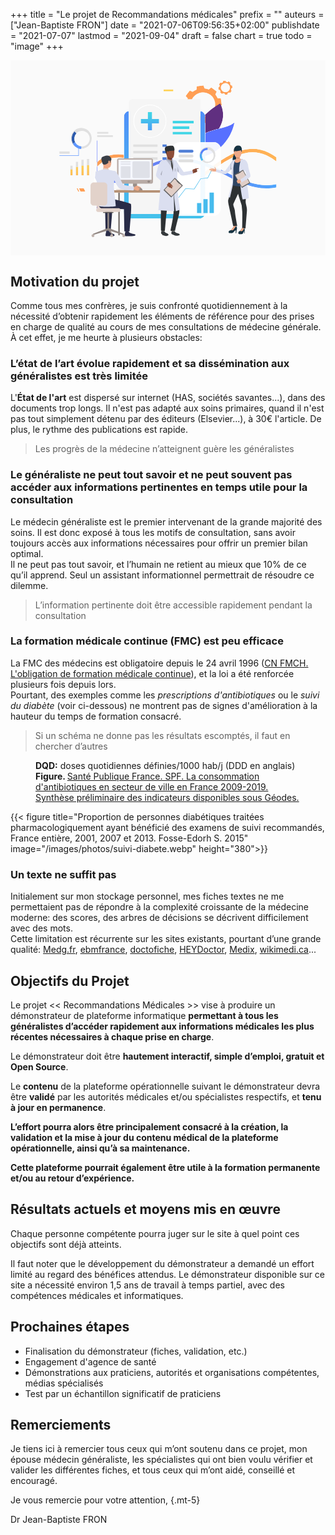 +++
title = "Le projet de Recommandations médicales"
prefix = ""
auteurs = ["Jean-Baptiste FRON"]
date = "2021-07-06T09:56:35+02:00"
publishdate = "2021-07-07"
lastmod = "2021-09-04"
draft = false
chart = true
todo = "image"
+++

<div class="w-100 mb-5"><!-- illustration -->
<svg xmlns="http://www.w3.org/2000/svg" viewBox="0 0 4306 2667" role="img" aria-labelledby="svg-hero"><title id="svg-hero">Les dépistages des cancers en France</title>
  <defs>
    <clipPath id="a" clipPathUnits="userSpaceOnUse">
      <path d="M19534 16689a1235 1235 0 10349-2446 1235 1235 0 00-349 2446zm-1358-1863c60-144 140-277 235-396l-140-293 282-212 282-211 242 216c142-58 291-97 447-115l108-305 349 49 349 50 18 324c145 60 278 140 397 235l293-140 211 282 212 282-216 242c58 141 97 291 114 447l306 108-50 349-50 349-323 18c-61 145-140 278-235 397l139 293-282 211-282 212-242-216c-141 58-291 97-446 114l-108 306-349-50-349-50-19-324c-144-60-277-139-396-234l-293 139-212-282-211-282 216-242c-58-141-97-291-115-446l-305-108 49-350 50-349z"/>
    </clipPath>
    <clipPath id="c" clipPathUnits="userSpaceOnUse">
      <path d="M21960 17651a463 463 0 10131-916 463 463 0 00-131 916zm-508-698c22-54 52-104 88-148l-53-110 106-79 106-79 90 80c53-21 109-36 167-42l41-115 131 19 130 18 7 122c54 22 104 52 149 88l109-53 80 106 79 106-81 90c22 53 36 109 43 167l114 41-18 131-19 130-121 7c-23 54-53 104-88 149l52 109-105 80-106 79-91-81c-53 22-109 36-167 43l-40 114-131-18-131-19-7-121c-54-23-104-53-148-88l-110 52-79-106-80-105 82-91c-22-53-37-109-43-167l-115-41 19-130 18-131z"/>
    </clipPath>
    <clipPath id="e" clipPathUnits="userSpaceOnUse">
      <path d="M18290 14230s1460-1731 533-2852c-926-1121-1181-22-1181-22s-554-103 406 1299c453 661 242 1575 242 1575"/>
    </clipPath>
    <clipPath id="g" clipPathUnits="userSpaceOnUse">
      <path d="M19965 12524v1677c0 70-12 136-34 199 404 408 916 806 1559 1181 0 0 769-1135-115-2594-432-110-905-236-1410-463"/>
    </clipPath>
    <clipPath id="i" clipPathUnits="userSpaceOnUse">
      <path d="M21537 11084a747 747 0 01-715 527h-857v913c505 226 978 352 1410 463 622 159 1159 286 1584 632 0 0-200-1437-1422-2535"/>
    </clipPath>
    <clipPath id="k" clipPathUnits="userSpaceOnUse">
      <path d="M8921 4788h-67v2014l67-54V4788m0 3757c-25 17-47 30-67 39v3205h67V9577c-21-22-31-36-34-39v-466c1 1 12 16 34 40v-567"/>
    </clipPath>
    <clipPath id="m" clipPathUnits="userSpaceOnUse">
      <path d="M8887 9072v466c3 3 13 17 34 39 81 88 317 309 814 522 316 135 752 255 1303 255 184 0 381-13 590-44v-321c-187 28-364 41-532 41-1286 0-2016-738-2175-918-22-24-33-39-34-40m12683 264v391c713 462 1414 831 2109 1030 374 108 753 165 1132 165 549 0 1101-120 1646-381 272-130 543-296 811-500v-418a4761 4761 0 01-1039 643 3432 3432 0 01-1405 303c-1072 0-2135-498-3254-1233"/>
    </clipPath>
    <clipPath id="o" clipPathUnits="userSpaceOnUse">
      <path d="M6367 8818h-228v-618h228z"/>
    </clipPath>
    <clipPath id="q" clipPathUnits="userSpaceOnUse">
      <path d="M6933 9069h-228v-869h228z"/>
    </clipPath>
    <clipPath id="s" clipPathUnits="userSpaceOnUse">
      <path d="M7499 9200h-228V8200h228z"/>
    </clipPath>
    <clipPath id="u" clipPathUnits="userSpaceOnUse">
      <path d="M8065 9254h-228V8200h228z"/>
    </clipPath>
    <clipPath id="w" clipPathUnits="userSpaceOnUse">
      <path d="M19366 3771h-7138a599 599 0 00-600 599v3157c171 44 335 101 494 168V4237h4732a744 744 0 01488-181h2534a599 599 0 00-510-285m-7738 4071v6359c0 295 213 540 494 590V8031c-161-76-324-140-494-189m8337 3769h-493v3180a600 600 0 00493-590v-2590"/>
    </clipPath>
    <clipPath id="y" clipPathUnits="userSpaceOnUse">
      <path d="M18787 13535h-2167v274h2167z"/>
    </clipPath>
    <clipPath id="A" clipPathUnits="userSpaceOnUse">
      <path d="M18609 12386h-1989v274h1989z"/>
    </clipPath>
    <clipPath id="C" clipPathUnits="userSpaceOnUse">
      <path d="M18341 12961h-1722v274h1722z"/>
    </clipPath>
    <clipPath id="E" clipPathUnits="userSpaceOnUse">
      <path d="M14294 15376a1619 1619 0 01-668-3090c210-96 435-144 668-144s458 48 668 144a1619 1619 0 01-668 3090zm0-3324a1712 1712 0 00-1707 1707c0 941 766 1707 1707 1707a1709 1709 0 00706-3262 1693 1693 0 00-706-152z"/>
    </clipPath>
    <clipPath id="G" clipPathUnits="userSpaceOnUse">
      <path d="M26223 6868c-1404 0-2634 576-3903 1205l-205 102c-181 90-362 180-545 269v354c231-112 459-226 687-339 169-84 338-168 507-250 1125-547 2238-1015 3475-1015 333 0 675 34 1029 109v-339c-357-73-689-96-1045-96m-15479 553c-941 0-1462 280-1698 468 2 165 11 291 11 291s11 23 17 59c242-212 765-497 1827-497h30c249 2 478 38 697 100 170 49 333 113 494 189 331 157 651 365 993 587 837 543 1786 1158 3319 1315l160 14v-319l-128-12c-1457-149-2371-742-3178-1265-386-251-761-485-1166-656-159-67-323-124-494-168a3238 3238 0 00-884-106"/>
    </clipPath>
    <clipPath id="I" clipPathUnits="userSpaceOnUse">
      <path d="M19965 8183v400c165 125 330 248 493 368 115-48 230-97 343-147-274-198-553-406-836-621"/>
    </clipPath>
    <clipPath id="K" clipPathUnits="userSpaceOnUse">
      <path d="M19965 10173v1438h858c335 0 620-222 714-527a4513 4513 0 00-1572-911"/>
    </clipPath>
    <clipPath id="M" clipPathUnits="userSpaceOnUse">
      <path d="M21102 9018c-114 52-228 103-344 152 273 196 543 383 812 557v-391c-155-102-311-208-468-318"/>
    </clipPath>
    <clipPath id="O" clipPathUnits="userSpaceOnUse">
      <path d="M19876 4056h-2534c-187 0-357 68-488 181h2618v5071c166-51 331-106 493-165V4370c0-115-33-223-89-314m89 5426c-162 57-326 111-493 160v1969h493V9482"/>
    </clipPath>
    <clipPath id="Q" clipPathUnits="userSpaceOnUse">
      <path d="M21570 8444a23397 23397 0 01-1112 507 9903 9903 0 01-986 357 7615 7615 0 01-2246 347c-206 1-416-8-631-27v319c217 18 430 27 638 27 810 0 1547-129 2239-332 167-49 331-103 493-160a12520 12520 0 001137-464c157-72 313-146 468-220v-354"/>
    </clipPath>
    <clipPath id="S" clipPathUnits="userSpaceOnUse">
      <path d="M7169 6549h503l-154 319h-503z"/>
    </clipPath>
    <clipPath id="U" clipPathUnits="userSpaceOnUse">
      <path d="M6934 6549h120l-154 319h-120z"/>
    </clipPath>
    <clipPath id="W" clipPathUnits="userSpaceOnUse">
      <path d="M15700 16809h995v180h-995z"/>
    </clipPath>
    <clipPath id="Y" clipPathUnits="userSpaceOnUse">
      <path d="M15700 17039h995v34h-995z"/>
    </clipPath>
    <clipPath id="aa" clipPathUnits="userSpaceOnUse">
      <path d="M14517 12823h-445v1871h445z"/>
    </clipPath>
    <clipPath id="ac" clipPathUnits="userSpaceOnUse">
      <path d="M13359 13536v445h1871v-445z"/>
    </clipPath>
    <clipPath id="ae" clipPathUnits="userSpaceOnUse">
      <path d="M8921 6748l-67 53v1783c20-9 42-22 67-39v-137c-24 34-33 56-34 57v-414c1-5 12-22 34-46V6748"/>
    </clipPath>
    <clipPath id="ag" clipPathUnits="userSpaceOnUse">
      <path d="M9046 7889c-59 46-100 86-125 116-22 24-33 41-34 46v414c1-1 10-23 34-57 28-41 76-102 153-169-6-36-17-59-17-59s-9-126-11-291"/>
    </clipPath>
    <linearGradient id="b" spreadMethod="pad" gradientTransform="matrix(3912.47 0 0 -3912.47 17753 15466)" gradientUnits="userSpaceOnUse" y2="0" x2="1" y1="0" x1="0">
      <stop offset="0" stop-color="#ff9f55"/>
      <stop offset="1" stop-color="#ffd255"/>
    </linearGradient>
    <linearGradient id="d" spreadMethod="pad" gradientTransform="matrix(1465.25 0 0 -1465.25 21293 17193)" gradientUnits="userSpaceOnUse" y2="0" x2="1" y1="0" x1="0">
      <stop offset="0" stop-color="#ff9f55"/>
      <stop offset="1" stop-color="#ffd255"/>
    </linearGradient>
    <linearGradient id="f" spreadMethod="pad" gradientTransform="scale(3173.804 -3173.804) rotate(73 6 2)" gradientUnits="userSpaceOnUse" y2="0" x2="1" y1="0" x1="0">
      <stop offset="0" stop-color="#40d5e6"/>
      <stop offset="1" stop-color="#57f"/>
    </linearGradient>
    <linearGradient id="h" spreadMethod="pad" gradientTransform="scale(3761.51 -3761.51) rotate(-59 0 -6)" gradientUnits="userSpaceOnUse" y2="0" x2="1" y1="0" x1="0">
      <stop offset="0" stop-color="#602f80"/>
      <stop offset="1" stop-color="#5770ff"/>
    </linearGradient>
    <linearGradient id="j" spreadMethod="pad" gradientTransform="scale(933.696 -933.696) rotate(-38 24 53)" gradientUnits="userSpaceOnUse" y2="0" x2="1" y1="0" x1="0">
      <stop offset="0" stop-color="#602f80"/>
      <stop offset="1" stop-color="#5770ff"/>
    </linearGradient>
    <linearGradient id="l" spreadMethod="pad" gradientTransform="rotate(90 1899 6988) scale(3668.94)" gradientUnits="userSpaceOnUse" y2="0" x2="1" y1="0" x1="0">
      <stop offset="0" stop-color="#602f80"/>
      <stop offset="1" stop-color="#5770ff"/>
    </linearGradient>
    <linearGradient id="n" spreadMethod="pad" gradientTransform="matrix(18380.7 0 0 -18380.7 8887 8935)" gradientUnits="userSpaceOnUse" y2="0" x2="1" y1="0" x1="0">
      <stop offset="0" stop-color="#ff9f55"/>
      <stop offset="1" stop-color="#ffd255"/>
    </linearGradient>
    <linearGradient id="p" spreadMethod="pad" gradientTransform="scale(-2297 2297) rotate(90 -3 0)" gradientUnits="userSpaceOnUse" y2="0" x2="1" y1="0" x1="0">
      <stop offset="0" stop-color="#ff9f55"/>
      <stop offset="1" stop-color="#ffd255"/>
    </linearGradient>
    <linearGradient id="r" spreadMethod="pad" gradientTransform="scale(-2297 2297) rotate(90 -3 0)" gradientUnits="userSpaceOnUse" y2="0" x2="1" y1="0" x1="0">
      <stop offset="0" stop-color="#ff9f55"/>
      <stop offset="1" stop-color="#ffd255"/>
    </linearGradient>
    <linearGradient id="t" spreadMethod="pad" gradientTransform="scale(-2296.99 2296.99) rotate(90 -3 0)" gradientUnits="userSpaceOnUse" y2="0" x2="1" y1="0" x1="0">
      <stop offset="0" stop-color="#ff9f55"/>
      <stop offset="1" stop-color="#ffd255"/>
    </linearGradient>
    <linearGradient id="v" spreadMethod="pad" gradientTransform="scale(-2296.98 2296.98) rotate(90 -3 0)" gradientUnits="userSpaceOnUse" y2="0" x2="1" y1="0" x1="0">
      <stop offset="0" stop-color="#ff9f55"/>
      <stop offset="1" stop-color="#ffd255"/>
    </linearGradient>
    <linearGradient id="x" spreadMethod="pad" gradientTransform="scale(16539.763 -16539.763) rotate(-89 0 0)" gradientUnits="userSpaceOnUse" y2="0" x2="1" y1="0" x1="0">
      <stop offset="0" stop-color="#40d5e6"/>
      <stop offset="1" stop-color="#57f"/>
    </linearGradient>
    <linearGradient id="z" spreadMethod="pad" gradientTransform="matrix(2167.25 0 0 -2167.25 16620 13672)" gradientUnits="userSpaceOnUse" y2="0" x2="1" y1="0" x1="0">
      <stop offset="0" stop-color="#40d5e6"/>
      <stop offset="1" stop-color="#57f"/>
    </linearGradient>
    <linearGradient id="B" spreadMethod="pad" gradientTransform="matrix(1989.41 0 0 -1989.41 16620 12523)" gradientUnits="userSpaceOnUse" y2="0" x2="1" y1="0" x1="0">
      <stop offset="0" stop-color="#40d5e6"/>
      <stop offset="1" stop-color="#57f"/>
    </linearGradient>
    <linearGradient id="D" spreadMethod="pad" gradientTransform="matrix(1721.29 0 0 -1721.29 16620 13098)" gradientUnits="userSpaceOnUse" y2="0" x2="1" y1="0" x1="0">
      <stop offset="0" stop-color="#40d5e6"/>
      <stop offset="1" stop-color="#57f"/>
    </linearGradient>
    <linearGradient id="F" spreadMethod="pad" gradientTransform="scale(-2379.95 2379.95) rotate(90 -5 -1)" gradientUnits="userSpaceOnUse" y2="0" x2="1" y1="0" x1="0">
      <stop offset="0" stop-color="#7db3e0"/>
      <stop offset="1" stop-color="#fff"/>
    </linearGradient>
    <linearGradient id="J" spreadMethod="pad" gradientTransform="matrix(18380.7 0 0 -18380.7 8887 8935)" gradientUnits="userSpaceOnUse" y2="0" x2="1" y1="0" x1="0">
      <stop offset="0" stop-color="#fff8f2"/>
      <stop offset="1" stop-color="#fffcf2"/>
    </linearGradient>
    <linearGradient id="L" spreadMethod="pad" gradientTransform="scale(933.696 -933.696) rotate(-38 24 53)" gradientUnits="userSpaceOnUse" y2="0" x2="1" y1="0" x1="0">
      <stop offset="0" stop-color="#f3eff6"/>
      <stop offset="1" stop-color="#f2f4ff"/>
    </linearGradient>
    <linearGradient id="N" spreadMethod="pad" gradientTransform="matrix(18380.7 0 0 -18380.7 8887 8935)" gradientUnits="userSpaceOnUse" y2="0" x2="1" y1="0" x1="0">
      <stop offset="0" stop-color="#fff8f2"/>
      <stop offset="1" stop-color="#fffcf2"/>
    </linearGradient>
    <linearGradient id="P" spreadMethod="pad" gradientTransform="scale(16539.763 -16539.763) rotate(-89 0 0)" gradientUnits="userSpaceOnUse" y2="0" x2="1" y1="0" x1="0">
      <stop offset="0" stop-color="#f1fcfe"/>
      <stop offset="1" stop-color="#f2f5ff"/>
    </linearGradient>
    <linearGradient id="T" spreadMethod="pad" gradientTransform="scale(-3509.4072 3509.4072) rotate(89 -2 0)" gradientUnits="userSpaceOnUse" y2="0" x2="1" y1="0" x1="0">
      <stop offset="0" stop-color="#ff9f55"/>
      <stop offset="1" stop-color="#ffd255"/>
    </linearGradient>
    <linearGradient id="V" spreadMethod="pad" gradientTransform="scale(-3509.3972 3509.3972) rotate(89 -2 0)" gradientUnits="userSpaceOnUse" y2="0" x2="1" y1="0" x1="0">
      <stop offset="0" stop-color="#ff9f55"/>
      <stop offset="1" stop-color="#ffd255"/>
    </linearGradient>
    <linearGradient id="X" spreadMethod="pad" gradientTransform="scale(-3043.75 3043.75) rotate(-75 1 7)" gradientUnits="userSpaceOnUse" y2="0" x2="1" y1="0" x1="0">
      <stop offset="0" stop-color="#ff9f55"/>
      <stop offset="1" stop-color="#ffd255"/>
    </linearGradient>
    <linearGradient id="Z" spreadMethod="pad" gradientTransform="scale(-3043.88 3043.88) rotate(-75 1 7)" gradientUnits="userSpaceOnUse" y2="0" x2="1" y1="0" x1="0">
      <stop offset="0" stop-color="#ff9f55"/>
      <stop offset="1" stop-color="#ffd255"/>
    </linearGradient>
    <linearGradient id="ab" spreadMethod="pad" gradientTransform="scale(2903.105 -2903.105) rotate(86 5 0)" gradientUnits="userSpaceOnUse" y2="0" x2="1" y1="0" x1="0">
      <stop offset="0" stop-color="#40d5e6"/>
      <stop offset="1" stop-color="#57f"/>
    </linearGradient>
    <linearGradient id="ad" spreadMethod="pad" gradientTransform="scale(2903.095 -2903.095) rotate(86 5 0)" gradientUnits="userSpaceOnUse" y2="0" x2="1" y1="0" x1="0">
      <stop offset="0" stop-color="#40d5e6"/>
      <stop offset="1" stop-color="#57f"/>
    </linearGradient>
    <linearGradient id="af" spreadMethod="pad" gradientTransform="rotate(90 1899 6988) scale(3668.94)" gradientUnits="userSpaceOnUse" y2="0" x2="1" y1="0" x1="0">
      <stop offset="0" stop-color="#f3eff6"/>
      <stop offset="1" stop-color="#f2f4ff"/>
    </linearGradient>
    <radialGradient id="H" spreadMethod="pad" gradientTransform="matrix(6590.68 0 0 -6590.68 18078 8421)" gradientUnits="userSpaceOnUse" r="1" cy="0" cx="0" fy="0" fx="0">
      <stop offset="0" stop-color="#90c2e8"/>
      <stop offset=".2" stop-color="#90c2e8"/>
      <stop offset=".6" stop-color="#47afff"/>
      <stop offset="1" stop-color="#6783f5"/>
    </radialGradient>
    <radialGradient id="R" spreadMethod="pad" gradientTransform="matrix(6590.68 0 0 -6590.68 18078 8421)" gradientUnits="userSpaceOnUse" r="1" cy="0" cx="0" fy="0" fx="0">
      <stop offset="0" stop-color="#f7fbfe"/>
      <stop offset=".2" stop-color="#f7fbfe"/>
      <stop offset=".6" stop-color="#f1f9ff"/>
      <stop offset="1" stop-color="#f4f6ff"/>
    </radialGradient>
    <radialGradient id="ah" spreadMethod="pad" gradientTransform="matrix(6590.68 0 0 -6590.68 18078 8421)" gradientUnits="userSpaceOnUse" r="1" cy="0" cx="0" fy="0" fx="0">
      <stop offset="0" stop-color="#f7fbfe"/>
      <stop offset=".2" stop-color="#f7fbfe"/>
      <stop offset=".6" stop-color="#f1f9ff"/>
      <stop offset="1" stop-color="#f4f6ff"/>
    </radialGradient>
  </defs>
  <path d="M4306 0v2667H0V0h4306" fill="#fafafa"/>
  <g clip-path="url(#a)" transform="matrix(.13333 0 0 -.13333 0 2667)">
    <path d="M14697 12556a930 930 0 10262-1840 930 930 0 00-262 1840zm-1022-1401c45-109 105-209 177-299l-105-220 212-159 212-159 182 162c106-44 219-73 336-86l81-230 263 37 263 38 13 244c109 45 209 105 299 176l220-105 159 212 159 213-162 182c44 106 73 219 86 336l230 81-37 263-38 262-244 14c-45 109-105 209-176 298l105 221-212 159-213 159-182-163c-106 44-219 74-336 87l-81 230-263-38-262-37-14-244c-109-45-209-105-298-177l-221 105-159-212-159-212 163-182c-44-106-74-219-87-336l-230-81 38-263 37-263 244-13" fill="url(#b)" transform="scale(1.32915)"/>
  </g>
  <g clip-path="url(#c)" transform="matrix(.13333 0 0 -.13333 0 2667)">
    <path d="M15729 12642a331 331 0 1093-656 331 331 0 00-93 656zm-365-500c16-39 38-74 63-106l-37-79 75-56 76-57 65 58c38-16 78-26 120-31l29-82 93 13 94 14 5 87c39 16 74 37 106 63l79-38 57 76 56 75-58 65c16 38 26 78 31 120l82 29-13 94-14 93-87 5c-16 39-37 75-62 107l37 78-76 57-75 57-65-58c-38 15-78 26-120 31l-29 81-94-13-93-13-5-87c-39-16-75-37-107-63l-78 37-57-75-57-76 58-65c-15-38-26-78-30-120l-82-29 13-93 13-94 87-5" fill="url(#d)" transform="scale(1.39621)"/>
  </g>
  <path d="M2074 2028h-9v-933h9v933" fill="#f3f3f3"/>
  <path d="M2165 1004h-96v-24h96v24M2146 1049h-77v-24h77v24M2174 2116h-100v-32h100v32" fill="#fff"/>
  <g clip-path="url(#e)" transform="matrix(.13333 0 0 -.13333 0 2667)">
    <path d="M15582 12124s1244-1475 455-2430c-789-956-1006-19-1006-19s-472-88 346 1107c385 563 205 1342 205 1342" fill="url(#f)" transform="scale(1.17374)"/>
  </g>
  <g clip-path="url(#g)" transform="matrix(.13333 0 0 -.13333 0 2667)">
    <path d="M14927 9364v1254c0 52-9 102-25 148 302 305 684 603 1166 884 0 0 574-849-86-1940-323-83-677-177-1055-346" fill="url(#h)" transform="scale(1.33748)"/>
  </g>
  <g clip-path="url(#i)" transform="matrix(.13333 0 0 -.13333 0 2667)">
    <path d="M15290 7869a531 531 0 01-507 374h-609v648c359 161 695 251 1001 329 442 113 823 203 1125 449 0 0-143-1021-1010-1800" fill="url(#j)" transform="scale(1.40855)"/>
  </g>
  <g clip-path="url(#k)" transform="matrix(.13333 0 0 -.13333 0 2667)">
    <path d="M8921 4788h-67v2014l67-54V4788m0 3757c-25 17-47 30-67 39v3205h67V9577c-21-22-31-36-34-39v-466c1 1 12 16 34 40v-567" fill="url(#l)"/>
  </g>
  <path d="M1822 2028h-9v-933h9v933M2455 2028h-9v-933h9v933" fill="#f3f3f3"/>
  <path d="M1337 1004h-152v-24h152v24M1400 1049h-215v-24h215v24" fill="#e0e0e0"/>
  <path d="M1989 1004h-178v-24h178v24M1925 1049h-114v-24h114v24M2565 1004h-110v-24h110v24M2583 1049h-128v-24h128v24M1918 2116h-100v-32h100v32M2555 2116h-100v-32h100v32" fill="#fff"/>
  <g clip-path="url(#m)" transform="matrix(.13333 0 0 -.13333 0 2667)">
    <path d="M5313 5423v279c1 2 7 10 20 23 48 52 189 184 486 312 189 81 450 153 779 153 110 0 228-8 353-27v-192c-112 17-218 25-318 25-769 0-1205-441-1300-549l-20-24m7581 158v233c426 277 845 497 1260 616 224 64 451 99 678 99 328 0 657-72 983-228 163-78 325-177 485-299v-250a2845 2845 0 01-621 385 2052 2052 0 01-840 181c-640 0-1276-298-1945-737" fill="url(#n)" transform="scale(1.67288)"/>
  </g>
  <path d="M849 1442h-30v131h30v-131M924 1389h-30v184h30v-184M1000 1361h-31v212h31v-212M1075 1349h-30v224h30v-224" fill="#e0e0e0"/>
  <g clip-path="url(#o)" transform="matrix(.13333 0 0 -.13333 0 2667)">
    <path d="M6367 8818h-228v-618h228v618" fill="url(#p)"/>
  </g>
  <g clip-path="url(#q)" transform="matrix(.13333 0 0 -.13333 0 2667)">
    <path d="M6933 9069h-228v-869h228v868" fill="url(#r)"/>
  </g>
  <g clip-path="url(#s)" transform="matrix(.13333 0 0 -.13333 0 2667)">
    <path d="M7499 9200h-228V8200h228v999" fill="url(#t)"/>
  </g>
  <g clip-path="url(#u)" transform="matrix(.13333 0 0 -.13333 0 2667)">
    <path d="M8065 9254h-228V8200h228v1054" fill="url(#v)"/>
  </g>
  <g clip-path="url(#w)" transform="matrix(.13333 0 0 -.13333 0 2667)">
    <path d="M15811 3079H9983a489 489 0 00-489 489v2577c139 36 273 83 402 137V3459h3864a607 607 0 01398-148h2069a489 489 0 00-416-232M9494 6403v5191c0 241 173 441 402 482V6557c-130-62-264-115-402-154m6806 3076h-403v2597a490 490 0 00403-482V9479" fill="url(#x)" transform="scale(1.22484)"/>
  </g>
  <path d="M2596 531h-926c-30 0-54 24-54 54v1517h980V531" fill="#f5f5f5"/>
  <g clip-path="url(#y)" transform="matrix(.13333 0 0 -.13333 0 2667)">
    <path d="M16300 11744h-1880v238h1880v-238" fill="url(#z)" transform="scale(1.15256)"/>
  </g>
  <g clip-path="url(#A)" transform="matrix(.13333 0 0 -.13333 0 2667)">
    <path d="M16300 10850h-1743v240h1743v-240" fill="url(#B)" transform="scale(1.14165)"/>
  </g>
  <g clip-path="url(#C)" transform="matrix(.13333 0 0 -.13333 0 2667)">
    <path d="M16300 11519h-1530v243h1530v-243" fill="url(#D)" transform="scale(1.1252)"/>
  </g>
  <g clip-path="url(#E)" transform="matrix(.13333 0 0 -.13333 0 2667)">
    <path d="M14294 15376a1619 1619 0 01-668-3090c210-96 435-144 668-144s458 48 668 144a1619 1619 0 01-668 3090zm0-3324a1712 1712 0 00-1707 1707c0 941 766 1707 1707 1707a1709 1709 0 00706-3262 1693 1693 0 00-706-152" fill="url(#F)"/>
  </g>
  <path d="M2010 1184h-332v-33h332v33M2010 1272h-332v-33h332v33M2010 1359h-332v-32h332v32" fill="#e0e0e0"/>
  <path d="M2134 1184h-56v-33h56v33M2134 1272h-56v-33h56v33M2134 1359h-56v-32h56v32" fill="#4e7ed6"/>
  <g clip-path="url(#G)" transform="matrix(.13333 0 0 -.13333 0 2667)">
    <path d="M15676 4105c-840 0-1575 345-2333 721l-123 60-326 162v211l410-202 304-150c672-327 1338-607 2077-607 199 0 404 21 615 66v-203c-214-44-412-58-625-58m-9253 331c-562 0-873 168-1015 280 2 99 7 174 7 174s6 14 10 35c145-127 457-297 1093-297h17c149 1 286 23 417 60 101 29 199 67 295 113 198 94 389 218 594 350 500 325 1067 693 1984 786l96 9v-190l-77-8c-871-89-1417-443-1900-756a4516 4516 0 00-697-392 1936 1936 0 00-824-164" fill="url(#H)" transform="scale(1.67288)"/>
  </g>
  <path d="M2776 2126h-126c8-12 12-27 12-42v-508l111-83c35 15 69 31 103 48v485c0 55-45 100-100 100m-114-604v-74l66 25-66 49" fill="#fff"/>
  <g clip-path="url(#I)" transform="matrix(.13333 0 0 -.13333 0 2667)">
    <path d="M15645 6412v314c129 97 258 194 386 288 91-37 180-76 269-115-215-155-433-318-655-487" fill="url(#J)" transform="scale(1.27614)"/>
  </g>
  <path d="M2876 1494l-62-30c21-14 41-29 62-42v72m-108-50c-35-15-70-29-106-42v-92c87-30 156-73 210-121 2 9 4 19 4 29v152c-36 23-72 48-108 74" fill="#fff"/>
  <g clip-path="url(#K)" transform="matrix(.13333 0 0 -.13333 0 2667)">
    <path d="M15111 7699v1089h649c254 0 469-168 540-399a3417 3417 0 00-1189-690" fill="url(#L)" transform="scale(1.32126)"/>
  </g>
  <g clip-path="url(#M)" transform="matrix(.13333 0 0 -.13333 0 2667)">
    <path d="M15946 6815l-259 115c206 148 410 289 613 421v-296c-117-77-235-157-354-240" fill="url(#N)" transform="scale(1.32329)"/>
  </g>
  <g clip-path="url(#O)" transform="matrix(.13333 0 0 -.13333 0 2667)">
    <path d="M16227 3311h-2069c-152 0-291 56-398 148h2137v4141c136-42 271-87 403-135V3568c0-94-27-182-73-257m73 4431c-132 46-266 90-403 130v1607h403V7742" fill="url(#P)" transform="scale(1.22484)"/>
  </g>
  <path d="M2596 2102h-349a99 99 0 01-34-76v-643a989 989 0 01383 43v676m0-721a1046 1046 0 00-383-41v-122c0-55 44-99 99-99h284v262" fill="#fff"/>
  <g clip-path="url(#Q)" transform="matrix(.13333 0 0 -.13333 0 2667)">
    <path d="M16300 6381a17675 17675 0 01-840 383 9124 9124 0 01-745 270 5755 5755 0 01-2175 242v241a5930 5930 0 002174-231c127-37 251-77 373-120a9477 9477 0 00859-351c119-55 237-110 354-167v-267" fill="url(#R)" transform="scale(1.32329)"/>
  </g>
  <path d="M2724 1382a81 81 0 11-55-154 81 81 0 0155 154zm74-114a109 109 0 10-204 74 109 109 0 00204-74" fill="#e0e0e0"/>
  <path d="M2618 1281l-25-8a108 108 0 01100-77l1 28a81 81 0 00-76 57" fill="#537ffd"/>
  <path d="M2622 1337l-25 11-3-6c-8-24-8-48-1-69l25 8a81 81 0 004 56" fill="#4ba6f3"/>
  <path d="M2613 1375c-6-8-12-17-16-27l25-11c3 8 7 15 12 21l-21 17M2695 1899h-58v191h58v-191M2608 1952h-58v138h58v-138M2780 1810h-59v280h59v-280M2301 1879l-5-4 96-124 117 6 89-141 96-10 57-114 6 3-59 117-96 10-89 142-118-7-94 122" fill="#46bbed"/>
  <path d="M2482 1262h-167a19 19 0 010-38h167a19 19 0 010 38" fill="#4e7ed6"/>
  <path d="M2482 1328h-167a19 19 0 010-38h167a19 19 0 010 38M2482 1394h-167a19 19 0 010-38h167a19 19 0 010 38" fill="#e0e0e0"/>
  <g clip-path="url(#S)" transform="matrix(.13333 0 0 -.13333 0 2667)">
    <path d="M7169 6549h503l-154 319h-503l154-319" fill="url(#T)"/>
  </g>
  <g clip-path="url(#U)" transform="matrix(.13333 0 0 -.13333 0 2667)">
    <path d="M6934 6549h120l-154 319h-120l154-319" fill="url(#V)"/>
  </g>
  <g clip-path="url(#W)" transform="matrix(.13333 0 0 -.13333 0 2667)">
    <path d="M15064 16127h954v173h-954v-173" fill="url(#X)" transform="scale(1.04225)"/>
  </g>
  <g clip-path="url(#Y)" transform="matrix(.13333 0 0 -.13333 0 2667)">
    <path d="M14989 16268h950v32h-950v-32" fill="url(#Z)" transform="scale(1.04741)"/>
  </g>
  <g clip-path="url(#aa)" transform="matrix(.13333 0 0 -.13333 0 2667)">
    <path d="M14517 12823h-445v1871h445v-1871" fill="url(#ab)"/>
  </g>
  <g clip-path="url(#ac)" transform="matrix(.13333 0 0 -.13333 0 2667)">
    <path d="M13359 13536v445h1871v-445h-1871" fill="url(#ad)"/>
  </g>
  <path d="M1073 1118a106 106 0 11-192-91 106 106 0 01192 91zm-35-174a142 142 0 10-121 256 142 142 0 00121-256" fill="#e0e0e0"/>
  <path d="M883 1121l-31 17a141 141 0 0122-163l26 24a106 106 0 00-17 122" fill="#2d5bad"/>
  <path d="M938 1171l-13 33-8-4c-29-14-51-36-65-62l31-17a106 106 0 0055 50" fill="#5d96ff"/>
  <path d="M966 1213c-14-1-27-4-41-9l13-33c10 4 20 6 31 7l-3 35" fill="#5d96ff"/>
  <path d="M934 1307H669v-6h259v-112h6v118" fill="#5d96ff"/>
  <path d="M808 1278H669v-31h139v31" fill="#e0e0e0"/>
  <path d="M1661 1764h-216v12h216v-12" fill="#e2d2ca"/>
  <path d="M1474 2393h19v-583h-19v583" fill="#706865"/>
  <path d="M1777 1760h-150v18h150v-18" fill="#ccbdb7"/>
  <path d="M1730 1776h-56v-172h56v172" fill="#998e89"/>
  <path d="M2199 1810h-832v-33h832v33" fill="#b59074"/>
  <path d="M1264 1821s-40-27-75-54v-168c4 4 9 10 17 16 0 39 2 94 17 104 16 9 78 42 77 48-2 6-36 54-36 54m-83-61c-22-17-39-34-40-43-4-24 6-187 22-194l10-3 8 2v238m29-192c-10-9-17-17-21-22v-19l9 6c14 11 14 26 12 35" fill="#fff"/>
  <g clip-path="url(#ae)" transform="matrix(.13333 0 0 -.13333 0 2667)">
    <path d="M8921 6748l-67 53v1783c20-9 42-22 67-39v-137c-24 34-33 56-34 57v-414c1-5 12-22 34-46V6748" fill="url(#af)"/>
  </g>
  <g clip-path="url(#ag)" transform="matrix(.13333 0 0 -.13333 0 2667)">
    <path d="M9046 7889c-59 46-100 86-125 116-22 24-33 41-34 46v414c1-1 10-23 34-57 28-41 76-102 153-169-6-36-17-59-17-59s-9-126-11-291" fill="url(#ah)"/>
  </g>
  <path d="M1355 2313l-4 30c-1 4-42-2-42-2l-3-31s44 0 49 3" fill="#424773"/>
  <path d="M1351 2340s13 15 26 22c12 7 32 10 39 17 6 5 20 27-32 26-52 0-78 3-83-5-6-9 8-62 8-62s12 4 42 2" fill="#292c47"/>
  <path d="M1617 2314l-4 29c-1 4-42-2-42-2l-3-31s44 0 49 4" fill="#424773"/>
  <path d="M1613 2340s13 16 26 22c12 7 58 13 66 20 5 5 14 25-59 23-52-1-77 3-83-5s8-62 8-62 12 5 42 2M1223 1867l182 31c34 5 216 50 239 64 18 11-10 275-16 376h-72l-5-302c-86 2-148-20-210-11-63 10-115 23-155-30 0 0-2-116 37-128" fill="#292c47"/>
  <path d="M1369 2338l-69-4-7-298c-37 1-50-2-80-5l-56-131c49 9 207 49 229 62 18 11-10 276-17 376" fill="#292c47"/>
  <path d="M1291 1310s55-15 76 27c20 42 11 123-16 130-28 8-67-1-79-27-11-27-20-64-18-88 3-24 23-36 37-42" fill="#eea886"/>
  <path d="M1336 1459s0 32 3 39c4 7-76 5-76 5s13-39 6-72c-7-32 67 28 67 28" fill="#eea886"/>
  <path d="M1264 1419s5 9 25 7c21-1 48-26 57-28 8-2 9-7 9-7l5 8 9 1s-7-24 7-33c13-9-6-79-73-62 0 0-52 9-52 37-1 29 4 62 13 77" fill="#3a3f47"/>
  <path d="M1343 1497s0-13-6-14c-6-2-62-9-70-6l-3 17s14 8 79 3" fill="#e2d2ca"/>
  <path d="M1360 1385c-2-11-14-23-21-6-7 16 5 41 13 39 7-1 10-18 8-33" fill="#eea886"/>
  <path d="M1580 1652s1 0 0 0" fill="#323657"/>
  <path d="M1275 1318s-66-4-11 100l11-100" fill="#3a3f47"/>
  <path d="M1127 2374l5 14 209-65-10-28-204 79" fill="#918783"/>
  <path d="M1348 2313h-23v-227h23v227" fill="#918783"/>
  <path d="M1407 2087h-141v-13h141v13" fill="#5e5854"/>
  <path d="M1548 2374l-5 14-209-65 9-30 205 81" fill="#918783"/>
  <path d="M1400 2386v16l-66-79 9-30 57 93" fill="#918783"/>
  <path d="M1567 2393a20 20 0 11-39 0 20 20 0 0139 0M1402 2393a20 20 0 11-39 0 20 20 0 0139 0M1147 2393a20 20 0 11-39 0 20 20 0 0139 0" fill="#bfb2ac"/>
  <path d="M1480 2074h-286c-12 0-23-11-23-23v-5c0-13 11-23 23-23h286c13 0 23 10 23 23v5c0 12-10 23-23 23" fill="#e2d2ca"/>
  <path d="M2093 2393h-19v-583h19v583" fill="#706865"/>
  <path d="M1925 1687h-446c-12 0-22-10-22-23v-301c0-12 10-22 22-22h446c12 0 23 10 23 22v301c0 13-11 23-23 23" fill="#b8aba5"/>
  <path d="M1928 1633h-452v-274h452v274" fill="#f5f7ff"/>
  <path d="M1908 1659c0 7-8 14-18 14s-18-7-18-14c0-8 8-15 18-15s18 7 18 15" fill="#918681"/>
  <path d="M1804 1777v-6s-9-38-70-38c-62 0-60 44-60 44h130" fill="#998e89"/>
  <path d="M1673 1738s13-1 18-4 34-22 41-19 53 17 51 24c-2 6-6 6-9 5-3-2-36-9-39-7 0 0 32 11 32 20s-6 11-10 14c-3 3-6 12-15 12-8 1-49-13-57-14l-26-1c-1-1 14-30 14-30" fill="#eea886"/>
  <path d="M1431 1515c-43-7-88-18-88-18l-79-3s-72 16-101 29c-3 1-3 64-10 81l24 50s13 99 16 143c2 20-3 196-3 196s7 3 61 9 188-2 189-9c1-6-26-237-27-249-2-18 5-103 5-103 10 14 36 75 63 105 16 17 95 27 110 28 32 1 91 7 93 4 1-2 5-52 1-53-3-1-112-8-140-22-11-6-41-73-41-73s-50-104-73-115" fill="#dbdff0"/>
  <path d="M1279 1987h-141c-24 0-44-19-44-43v-230c0-24 20-44 44-44h141c24 0 44 20 44 44v230c0 24-20 43-44 43" fill="#e2d2ca"/>
  <path d="M1282 2061c-33 0-61-11-81-34-46-50-38-139-37-143a13 13 0 0125 3c0 1-7 81 31 123 15 17 36 26 62 26a13 13 0 010 25" fill="#e2d2ca"/>
  <path d="M1637 1396h-126c-2 0-3-2-3-4v-8c0-1 1-3 3-3h126c2 0 3 2 3 3v8c0 2-1 4-3 4M1637 1427h-126c-2 0-3-2-3-4v-8c0-1 1-3 3-3h126c2 0 3 2 3 3v8c0 2-1 4-3 4M1629 1611h-110c-6 0-11-5-11-11v-141c0-6 5-11 11-11h110c7 0 11 5 11 11v141c0 6-4 11-11 11M1886 1611h-201c-10 0-18-8-18-17v-195c0-10 8-18 18-18h201c9 0 17 8 17 18v195c0 9-8 17-17 17" fill="#dfe1e8"/>
  <path d="M2483 1518l10-22c2-3 10-7 20-10 10-2 23-7 25-6 1 1 3 1 5 5l1 9s4 4 3 10c0 0 4 4 2 10 0 0 4 4 1 8 0 0-8 4-10 7-2 2-19 10-37 16 0 0-18-1-20-27" fill="#8e4f3a"/>
  <path d="M2503 1545s-21 4-28-1c-8-4 1-26 1-26l13-8 14 35" fill="#8e4f3a"/>
  <path d="M2511 1509l-1 13c-2 3 19 8 19 8s-5-20-18-21" fill="#5e3527"/>
  <path d="M2535 1481s-24 11-22 15c1 4 4 5 4 5l-7 9s-2 9 8 8c0 0-2 8 7 6 0 0 1 6 6 6 4 0 19-8 19-8s3-3-1-8c0 0 3-6-2-11 0 0 2-7-3-12 0 0 0-8-7-11l-2 1" fill="#7a4432"/>
  <path d="M2494 1496s18 0 28 5c2 1 4 2 4 5 0 2-4 5-12 5s-18 4-18 4-8-2-2-19" fill="#8e4f3a"/>
  <path d="M2544 1491s-27 10-29 12-5-8-3-10l25-13c2-1 10 5 7 11" fill="#8e4f3a"/>
  <path d="M2532 1481s41-9 42-3c1 5-3 5-37 15s-5-12-5-12" fill="#8e4f3a"/>
  <path d="M2244 2338s14 20 32 25c19 4 37 11 38 22 0 12-55 19-76 7-32-17-35-12-39-21-3-9 5-32 4-35 0-4 41 2 41 2" fill="#353a3d"/>
  <path d="M2242 2328l2 10s-42 5-41-2l3-13 36 5" fill="#81807e"/>
  <path d="M2104 2337s9 19 26 26c17 6 31 14 30 26 0 11-42 23-73 1-19-14-25-14-28-23s5-31 5-34 40 4 40 4" fill="#353a3d"/>
  <path d="M2104 2327v10c-1 0-41 3-40-4l4-13 36 7" fill="#81807e"/>
  <path d="M2252 1745s38 165 46 215c8 43 13 88 10 119-4 38-59 237-56 248 2 11-65 4-65 4s49-224 41-265c-6-30-60-233-68-223-8 11-18 192-24 222s-25 267-25 267-42 6-53-3c0 0-5-203-1-259 1-22-25-258 9-353 18-50 186 28 186 28" fill="#2d3133"/>
  <path d="M2497 1553s-130 29-156 22c-12-3-27-19-42-38l-15-20c-18-27-32-52-32-52s-55-64-11-92c0 0 16-6 30 10a1295 1295 0 0095 143c3 2 26-5 45-6 30-3 76-14 76-14l10 47" fill="#dbdff0"/>
  <path d="M2200 1359s56 11 63 17c7 7 19 68 20 85s-7 88-14 114c-7 27-6 157-1 194 0 0-112 32-223 18 0 0 19-138 14-174l-19-154s10-74 20-83c9-8 77-17 77-17h63" fill="#bcc0cf"/>
  <path d="M2177 1186s67-25 63 65c-4 89-20 98-64 86-44-13-48-69-54-96-5-27 33-51 55-55" fill="#8e4f3a"/>
  <path d="M2209 1371s-14 9-66-14c0 0 1-36-9-69-10-34 70 44 70 44v9l2 14c3 11 3 6 3 16" fill="#8e4f3a"/>
  <path d="M2132 1285s-1-24 9-26 12-10 12-10l5 1s-1-4 9-10c9-5 66 0 73-8 7-9-3-57-19-62-15-4-51-4-84 5 0 0-25 7-27 36-1 19 14 61 22 74" fill="#2d3133"/>
  <path d="M2206 1355c-52-9-60-39-60-39 21 26 58 25 58 25l2 14" fill="#633029"/>
  <path d="M2204 1383s9 14 15 50c6 35 5 97 5 97l-13 2s-20-126-17-148l10-1" fill="#434343"/>
  <path d="M2153 1249c-3-8-20-7-18 5 1 13 15 32 21 28 5-3 1-22-3-33" fill="#8e4f3a"/>
  <path d="M2263 1376s32 42 20 152c-21 198 35 517 35 517l-58 18s-55-407-41-555c7-67 26-90-4-146 0 0 29 2 48 14" fill="#dbdff0"/>
  <path d="M2122 1361s91 92 98 161c7 70 18 541 18 541l-216-13s20-248 25-279c5-32 15-210-7-293-12-44 2-101 29-107l53-10" fill="#dbdff0"/>
  <path d="M2091 1373s35 10 16 74c-15 50-17 61-17 61l-81-20s24-111 62-117c0 0 13-1 20 2" fill="#dbdff0"/>
  <path d="M2356 1713l-159 163-105-101 154-168 110 106" fill="#616161"/>
  <path d="M2341 1716l-141 145-93-90 137-149 97 94" fill="#e0cec7"/>
  <path d="M2308 1692l10-11-38-36-11 9 39 38" fill="#616161"/>
  <path d="M2143 1347s27 17 54 20l-14 23-46-31 6-12M2206 1355s-3 9-9 12l14 19-1-25-4-6" fill="#a7aab8"/>
  <path d="M2197 1367l11 15s-7 9-21 2l10-17" fill="#434343"/>
  <path d="M2299 1537l-15-20s2-49 0-62c0 0 16 52 15 82M2076 1504s-11 69-10 73c1 5-48-13 10-73" fill="#a7aab8"/>
  <path d="M2266 1519h-25v-39h25v39" fill="#c6cad9"/>
  <path d="M2153 1666s2 5 6 7c7 2 18-2 22 8 4 9-23 32-29 33-7 1-17-10-23-31s24-17 24-17" fill="#8e4f3a"/>
  <path d="M2179 1678l23 23c10 11 19 27 18 30-4 6-13-8-24-19l-8-8 8 12c9 14 17 29 15 32-1 2-5 6-7-1l1 3c-7 5-23-13-30-20 5 6 8 10 2 11-6 0-29-26-38-35-9-10 40-28 40-28" fill="#8e4f3a"/>
  <path d="M2095 1377c8 3 10 16 7 54-3 37-16 55-21 64-5 8-32 62-27 69s51 53 54 56c2 4 54 51 54 51l-26 36s-112-87-120-95c-9-9-35-27-25-58 9-30 27-103 30-108 3-6 26-87 74-69" fill="#dbdff0"/>
  <path d="M3056 2265s-4 9-11 19c-6 7-22 35-30 37-7 2-30 6-32 19s-3 22 20 23c22 1 37 2 47-13 11-16 28-28 28-28v42h9s4-43 6-46c3-3 9-36-12-53s-25 0-25 0" fill="#163342"/>
  <path d="M3015 2321s20 5 28 0 34-49 43-51c0 0-9-18-30-5l-41 56" fill="#eea886"/>
  <path d="M3061 1274s-43 92-13 97c41 8 57-68 57-68l-44-29" fill="#163342"/>
  <path d="M2825 1501s-14-4-15-12c-1-7-7-15-9-17-2-4-6-17-11-14-4 3 6 22 7 27 1 4-17-4-22-3-4 1-17 32-3 37 13 4 30 0 33 1l9 3 11-22" fill="#eea886"/>
  <path d="M2778 1482s-41-10-45-9c-3 2-3 4 0 6l40 11s-51-4-54-3c-2 0-3 4-1 5l53 8s-48-4-51-2c-2 1-2 5 2 6l48 6s-35 0-36 2c-1 1-2 5 7 5l30 1 7-36" fill="#eea886"/>
  <path d="M3168 2291s-22 34-31 42c0 0-20 7-22 21s-2 24 22 24c24 1 39-3 44-18 4-14 13-24 13-24v30h6l1-34c1-6 4-26-7-35s-26-6-26-6" fill="#163342"/>
  <path d="M3183 1648s29 37 36 81c8 44-4 190-4 212 0 21 21 75 17 116l-20 243-44-9s3-206 0-223l-8-86c-1-7-64-192-64-224 0-31 19-161 87-110" fill="#2d3133"/>
  <path d="M3041 1663s-47 177-52 202c-6 25-14 45-14 55 0 25 9 64 9 64l60 282h56s-32-169-32-202c-1-34-27-81-22-95s81-176 81-176 57-182-86-130" fill="#2d3133"/>
  <path d="M3137 2333s23 13 38-4c12-14 19-32 19-32l-26-6-31 42" fill="#eea886"/>
  <path d="M3060 1361s-19 2-33 17a1286 1286 0 01-92 135c-3 2-26-4-45-5-30-3-76-18-76-18l-7 34s112 36 138 30c32-8 105-101 105-101s54-64 10-92" fill="#dbdff0"/>
  <path d="M3094 1347s-25 12-34 14c-8 2-42 45-48 61s0 40 12 68 1 37 7 65c5 28 3 133 2 148-1 16 162 39 194 11 0 0-22-94-48-121-5-6-4-45-1-55 4-9 47-81 47-81s3-74-16-88c-16-13-60-17-68-20s-31-4-47-2" fill="#2f4563"/>
  <path d="M3082 1319s5 45 4 60c0 0 26 26 55-30 0 0-12-23-3-55 9-31-56 25-56 25" fill="#eea886"/>
  <path d="M3010 1500s-7-41 0-67c0 0 0 22 12 53l-12 14" fill="#aaadba"/>
  <path d="M3158 1233s6-7 8 0-5 28-6 31c0 0-3 11-4 10-2-2 2-41 2-41M3059 1234s-6-7-8 0 5 27 5 30c0 0 4 12 5 10 2-1-2-40-2-40" fill="#eea987"/>
  <path d="M3099 1168s-52 8-44 90c7 83 54 76 57 76s46 2 50-99c0 0 2-74-63-67" fill="#eea987"/>
  <path d="M3152 1230s-58 17-86 12c0 0-2 10-6 11-4 0-6-20-6-20s-1-67 59-67c61-1 49 72 49 72l-1 13s-9 3-9-21" fill="#163342"/>
  <path d="M3132 1326s-18 17-46 1c0 0 8 14 24 14s22-15 22-15" fill="#a77860"/>
  <path d="M3161 1353s-18 52-67 49c-49-4-23-45-23-45s12-7 16-7l54-2 20 5" fill="#eea886"/>
  <path d="M3071 1357s-25 71-25 143-2 189-11 226l-35 152-20-10 52-196c3-13-3-153-6-164-4-12-18-64-16-78 3-19 20-46 47-69l14-4M3151 1351s-16 51-24 116 25 367 47 436l85-14s-18-214-43-253c-25-38-33-73-6-154s-12-121-12-121l-47-10" fill="#dbdff0"/>
  <path d="M3059 1566l104 179 114-66-98-181-120 68" fill="#616161"/>
  <path d="M3072 1573l91 158 102-59-87-161-106 62" fill="#e0cec7"/>
  <path d="M3106 1558l-7-11 41-24 8 11-42 24" fill="#616161"/>
  <path d="M3111 1685l6-1 7-3 2-1c2-1 7-2 11-5 5-3 21-22 21-22l-8-12-5-11s-34 2-39 4l-1 1c-4 2-6 6-7 7s-7 7-7 9c0 4 2 6 4 7 0 0 1 7 4 11 0 0 1 6 6 9 0 0 2 6 6 7" fill="#eea886"/>
  <path d="M3180 1361s32-9 50 25c18 35 18 50 20 67 2 15 13 59 14 63 1 5 24 58 13 77s-119 74-118 78c0 5-19-41-19-41s44-25 51-32c12-13 36-26 31-41-6-18-24-78-28-87s-40-98-14-109" fill="#dbdff0"/>
</svg>
</div>

## Motivation du projet

Comme tous mes confrères, je suis confronté quotidiennement à la nécessité d’obtenir rapidement les éléments de référence pour des prises en charge de qualité au cours de mes consultations de médecine générale. À cet effet, je me heurte à plusieurs obstacles:

### L’état de l’art évolue rapidement et sa dissémination aux généralistes est très limitée

L'**État de l'art** est dispersé sur internet (HAS, sociétés savantes...), dans des documents trop longs. Il n'est pas adapté aux soins primaires, quand il n'est pas tout simplement détenu par des éditeurs (Elsevier...), à 30€ l'article. De plus, le rythme des publications est rapide.

> Les progrès de la médecine n’atteignent guère les généralistes

### Le généraliste ne peut tout savoir et ne peut souvent pas accéder aux informations pertinentes en temps utile pour la consultation

Le médecin généraliste est le premier intervenant de la grande majorité des soins. Il est donc exposé à tous les motifs de consultation, sans avoir toujours accès aux informations nécessaires pour offrir un premier bilan optimal.  
Il ne peut pas tout savoir, et l’humain ne retient au mieux que 10% de ce qu’il apprend. Seul un assistant informationnel permettrait de résoudre ce dilemme.

> L’information pertinente doit être accessible rapidement pendant la consultation

### La formation médicale continue (FMC) est peu efficace

La FMC des médecins est obligatoire depuis le 24 avril 1996 ([CN FMCH. L'obligation de formation médicale continue](https://solidarites-sante.gouv.fr/IMG/pdf/diapos_fmcph.pdf)), et la loi a été renforcée plusieurs fois depuis lors.  
Pourtant, des exemples comme les *prescriptions d'antibiotiques* ou le *suivi du diabète* (voir ci-dessous) ne montrent pas de signes d'amélioration à la hauteur du temps de formation consacré.

> Si un schéma ne donne pas les résultats escomptés, il faut en chercher d’autres

<figure class="figure border alert mb-4">
  <div id="chart"></div>
  <figcaption style="font-size: 14px"><b>DQD:</b> doses quotidiennes définies/1000 hab/j (DDD en anglais)<br>
  <b>Figure. </b><a href="https://www.santepubliquefrance.fr/maladies-et-traumatismes/infections-associees-aux-soins-et-resistance-aux-antibiotiques/resistance-aux-antibiotiques/documents/rapport-synthese/la-consommation-d-antibiotiques-en-secteur-de-ville-en-france-2009-2019.-synthese-preliminaire-des-indicateurs-disponibles-sous-geodes">Santé Publique France. SPF. La consommation d'antibiotiques en secteur de ville en France 2009-2019. Synthèse préliminaire des indicateurs disponibles sous Géodes.</a></figcaption>
</figure>

<script>
const chartOptions = {
  series: [{
    name: "DQD",
    data: [[2009, 23.3], [2010, 23.4], [2011, 24], [2012, 24.2], [2013, 24], [2014, 23.1], [2015, 23.8], [2016, 24.1], [2017, 23], [2018, 22.8], [2019, 22.2]]
  }],
  chart: {
    height: 192,
    type: 'line',
  },
  stroke: { colors: ['#4150f5'], curve: 'smooth', width: 4 },
  title: { text: 'Consommation en ville de tous les antibiotiques à usage systémique' },
  yaxis: { decimalsInFloat: 1 }
}
</script>

{{< figure title="Proportion de personnes diabétiques traitées pharmacologiquement ayant bénéficié des examens de suivi recommandés, France entière, 2001, 2007 et 2013. Fosse-Edorh S. 2015" image="/images/photos/suivi-diabete.webp" height="380">}}

### Un texte ne suffit pas

Initialement sur mon stockage personnel, mes fiches textes ne me permettaient pas de répondre à la complexité croissante de la médecine moderne: des scores, des arbres de décisions se décrivent difficilement avec des mots.  
Cette limitation est récurrente sur les sites existants, pourtant d’une grande qualité: [Medg.fr](https://www.medg.fr/), [ebmfrance](https://www.ebmfrance.net/), [doctofiche](https://doctofiche.fr/), [HEYDoctor](https://wiki.heydoctor.fr/fr/index), [Medix](http://www.medix.free.fr/), [wikimedi.ca](https://wikimedi.ca/wiki/Accueil)...

## Objectifs du Projet

Le projet << Recommandations Médicales >> vise à produire un démonstrateur de plateforme informatique **permettant à tous les généralistes d’accéder rapidement aux informations médicales les plus récentes nécessaires à chaque prise en charge**.

Le démonstrateur doit être **hautement interactif, simple d’emploi, gratuit et Open Source**.

Le **contenu** de la plateforme opérationnelle suivant le démonstrateur devra être **validé** par les autorités médicales et/ou spécialistes respectifs, et **tenu à jour en permanence**.

**L’effort pourra alors être principalement consacré à la création, la validation et la mise à jour du contenu médical de la plateforme opérationnelle, ainsi qu’à sa maintenance.**

**Cette plateforme pourrait également être utile à la formation permanente et/ou au retour d’expérience.**

## Résultats actuels et moyens mis en œuvre

Chaque personne compétente pourra juger sur le site à quel point ces objectifs sont déjà atteints.

Il faut noter que le développement du démonstrateur a demandé un effort limité au regard des bénéfices attendus. Le démonstrateur disponible sur ce site a nécessité environ 1,5 ans de travail à temps partiel, avec des compétences médicales et informatiques.

## Prochaines étapes

- Finalisation du démonstrateur (fiches, validation, etc.)
- Engagement d'agence de santé
- Démonstrations aux praticiens, autorités et organisations compétentes, médias spécialisés
- Test par un échantillon significatif de praticiens

## Remerciements

Je tiens ici à remercier tous ceux qui m’ont soutenu dans ce projet, mon épouse médecin généraliste, les spécialistes qui ont bien voulu vérifier et valider les différentes fiches, et tous ceux qui m’ont aidé, conseillé et encouragé.

Je vous remercie pour votre attention,
{.mt-5}

Dr Jean-Baptiste FRON
